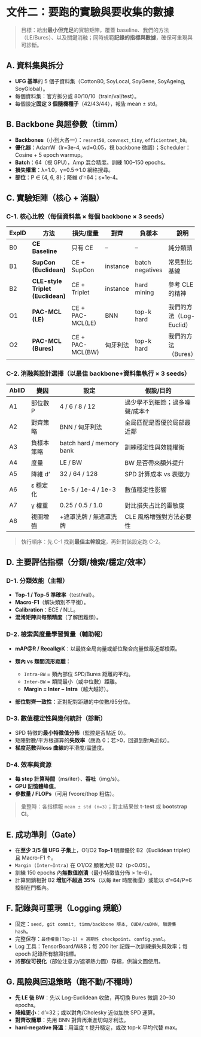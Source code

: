 # 文件二：要跑的實驗與要收集的數據

> 目標：給出**最小但充足**的實驗矩陣，覆蓋 baseline、我們的方法（LE/Bures）、以及關鍵消融；同時規範**記錄的指標與數據**，確保可重現與可診斷。

## A. 資料集與拆分

* **UFG 基準**的 5 個子資料集（Cotton80, SoyLocal, SoyGene, SoyAgeing, SoyGlobal）。
* 每個資料集：官方拆分或 80/10/10（train/val/test）。
* 每個設定**固定 3 個隨機種子**（42/43/44），報告 mean ± std。

## B. Backbone 與超參數（timm）

* **Backbones**（小到大各一）：`resnet50`, `convnext_tiny`, `efficientnet_b0`。
* **優化器**：AdamW（lr=3e-4, wd=0.05，視 backbone 微調）；Scheduler：Cosine + 5 epoch warmup。
* **Batch**：64（視 GPU），Amp 混合精度。訓練 100–150 epochs。
* **損失權重**：λ=1.0，γ=0.5→1.0 網格搜尋。
* **部位**：P ∈ {4, 6, 8}；降維 d’=64；ε=1e-4。

## C. 實驗矩陣（核心 + 消融）

### C-1. 核心比較（每個資料集 × 每個 backbone × 3 seeds）

| ExpID | 方法                                | 損失/度量            | 對齊       | 負樣本             | 說明                |
| ----- | --------------------------------- | ---------------- | -------- | --------------- | ----------------- |
| B0    | **CE Baseline**                   | 只有 CE            | –        | –               | 純分類頭              |
| B1    | **SupCon (Euclidean)**            | CE + SupCon      | instance | batch negatives | 常見對比基線            |
| B2    | **CLE-style Triplet (Euclidean)** | CE + Triplet     | instance | hard mining     | 參考 CLE 的精神        |
| O1    | **PAC-MCL (LE)**                  | CE + PAC-MCL(LE) | BNN      | top-k hard      | 我們的方法（Log-Euclid） |
| O2    | **PAC-MCL (Bures)**               | CE + PAC-MCL(BW) | 匈牙利法     | top-k hard      | 我們的方法（Bures）      |

### C-2. 消融與設計選擇（以最佳 backbone+資料集執行 × 3 seeds）

| AblID | 變因    | 設定                       | 假設/目的            |
| ----- | ----- | ------------------------ | ---------------- |
| A1    | 部位數 P | 4 / 6 / 8 / 12           | 過少學不到細節；過多噪聲/成本↑ |
| A2    | 對齊策略  | BNN / 匈牙利法               | 全局匹配是否優於局部最近鄰    |
| A3    | 負樣本策略 | batch hard / memory bank | 訓練穩定性與效能權衡       |
| A4    | 度量    | LE / BW                  | BW 是否帶來額外提升      |
| A5    | 降維 d’ | 32 / 64 / 128            | SPD 計算成本 vs 表徵力  |
| A6    | ε 穩定化 | 1e-5 / 1e-4 / 1e-3       | 數值穩定性影響          |
| A7    | γ 權重  | 0.25 / 0.5 / 1.0         | 對比損失占比的靈敏度       |
| A8    | 視圖增強  | +遮罩洗牌 / 無遮罩洗牌            | CLE 風格增強對方法必要性   |

> 執行順序：先 C-1 找到**最佳主幹設定**，再針對該設定跑 C-2。

## D. 主要評估指標（分類/檢索/穩定/效率）

### D-1. 分類效能（主報）

* **Top-1 / Top-5 準確率**（test/val）。
* **Macro-F1**（解決類別不平衡）。
* **Calibration**：ECE / NLL。
* **混淆矩陣**與**每類精度**（了解困難類）。

### D-2. 檢索與度量學習質量（輔助報）

* **mAP\@R / Recall\@K**：以最終全局向量或部位聚合向量做最近鄰檢索。
* **類內 vs 類間流形距離**：

  * `Intra-BW` = 類內部位 SPD/Bures 距離的平均。
  * `Inter-BW` = 類間最小（或中位數）距離。
  * **Margin = Inter − Intra**（越大越好）。
* **部位對齊一致性**：正對配對距離的中位數/95分位。

### D-3. 數值穩定性與幾何統計（診斷）

* SPD 特徵的**最小特徵值分佈**（監控是否貼近 0）。
* 矩陣對數/平方根運算的**失敗率**（應為 0；若>0，回退到對角近似）。
* **梯度范數**與**loss 曲線**的平滑度/震盪度。

### D-4. 效率與資源

* **每 step 計算時間**（ms/iter）、**吞吐**（img/s）。
* **GPU 記憶體峰值**。
* **參數量 / FLOPs**（可用 fvcore/thop 粗估）。

> 彙整時：各指標報 `mean ± std (n=3)`；對主結果做 **t-test** 或 **bootstrap CI**。

## E. 成功準則（Gate）

* 在**至少 3/5 個 UFG 子集**上，O1/O2 **Top-1** 明顯優於 B2（Euclidean triplet）且 Macro-F1 ↑。
* `Margin (Inter−Intra)` 在 O1/O2 顯著大於 B2（p<0.05）。
* 訓練 150 epochs 內**無數值崩潰**（最小特徵值分佈 > 1e-6）。
* 計算開銷相對 B2 **增加不超過 35%**（以每 iter 時間衡量）或能以 d’=64/P=6 控制在門檻內。

## F. 記錄與可重現（Logging 規範）

* 固定：`seed, git commit, timm/backbone 版本, CUDA/cuDNN, 驗證集 hash`。
* 完整保存：`最佳權重(Top-1) + 週期性 checkpoint`、`config.yaml`。
* Log 工具：TensorBoard/W\&B；每 200 iter 記錄一次訓練損失與效率；每 epoch 記錄所有驗證指標。
* 將**部位可視化**（部位注意力/遮罩熱力圖）存檔，供論文圖使用。

## G. 風險與回退策略（跑不動/不穩時）

* **先 LE 後 BW**：先以 Log-Euclidean 收斂，再切換 Bures 微調 20–30 epochs。
* **降維更小**：d’=32；或以對角/Cholesky 近似加快 SPD 運算。
* **對齊改簡單**：先用 BNN 對齊再漸進切匈牙利法。
* **hard-negative 降溫**：用溫度 τ 提升穩定，或改 top-k 平均代替 max。